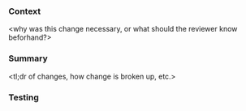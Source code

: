 

### Context

<why was this change necessary, or what should the reviewer know beforhand?>


### Summary

<tl;dr of changes, how change is broken up, etc.>


### Testing

<discuss a manual or automated testing strategy>


